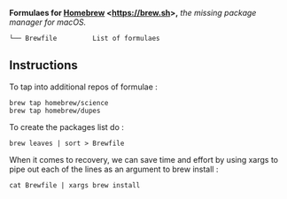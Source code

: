 **Formulaes for [Homebrew](https://brew.sh) <<https://brew.sh>>,** *the missing package manager for macOS.*

    └── Brewfile         List of formulaes

## Instructions

To tap into additional repos of formulae :

    brew tap homebrew/science
    brew tap homebrew/dupes

To create the packages list do :

    brew leaves | sort > Brewfile

When it comes to recovery, we can save time and effort by using xargs to pipe out each of the lines as an argument to brew install :

    cat Brewfile | xargs brew install
